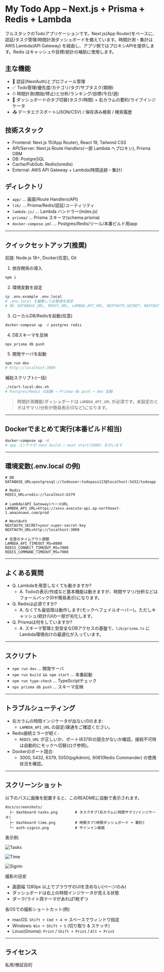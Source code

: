 # My Todo App – Next.js + Prisma + Redis + Lambda

フルスタックのTodoアプリケーションです。Next.js(App Router)をベースに、認証/タスク管理/時間計測ダッシュボードを備えています。時間計測・集計は AWS Lambda(API Gateway) を経由し、アプリ側ではプロキシAPIを提供します。Redis はキャッシュや目標/統計の補助に使用します。

## 主な機能
- 🔐 認証(NextAuth)とプロフィール管理
- ✅ Todo管理(優先度/カテゴリ/タグ/サブタスク/期限)
- ⏱ 時間計測(開始/停止)と分析/ランキング/目標(今日/週)
- 🧭 ダッシュボードのタブ切替(タスク/時間) + 右カラムの要約/ライブインジケータ
- 📤 データエクスポート(JSON/CSV) / 保存済み検索 / 検索履歴

## 技術スタック
- Frontend: Next.js 15(App Router), React 19, Tailwind CSS
- API/Server: Next.js Route Handlers(一部 Lambda へプロキシ), Prisma ORM
- DB: PostgreSQL
- Cache/PubSub: Redis(ioredis)
- External: AWS API Gateway + Lambda(時間追跡・集計)

## ディレクトリ
- `app/` … 画面/Route Handlers(API)
- `lib/` … Prisma/Redis/認証/ユーティリティ
- `lambda-js/` … Lambda ハンドラー(index.js)
- `prisma/` … Prisma スキーマ(schema.prisma)
- `docker-compose.yml` … Postgres/Redis/ツール/本番ビルド用app

---

## クイックセットアップ(推奨)
前提: Node.js 18+, Docker(任意), Git

1) 依存関係の導入
```bash
npm i
```

2) 環境変数を設定
```bash
cp .env.example .env.local
# .env.local を編集して必要値を設定
# 例: DATABASE_URL, REDIS_URL, LAMBDA_API_URL, NEXTAUTH_SECRET, NEXTAUTH_URL
```

3) ローカルDB/Redisを起動(任意)
```bash
docker-compose up -d postgres redis
```

4) DBスキーマを反映
```bash
npx prisma db push
```

5) 開発サーバを起動
```bash
npm run dev
# http://localhost:3000
```

補助スクリプト(一括)
```bash
./start-local-dev.sh
# Postgres/Redis の起動 → Prisma db push → dev 起動
```

> 時間計測機能/ダッシュボードは `LAMBDA_API_URL` が必須です。未設定のときはサマリ/分析が簡易表示(0など)になります。

---

## Dockerでまとめて実行(本番ビルド相当)
```bash
docker-compose up -d
# app コンテナが next build → next start(3000) を行います
```

---

## 環境変数(.env.local の例)
```env
# DB
DATABASE_URL=postgresql://todouser:todopass123@localhost:5432/todoapp

# Redis
REDIS_URL=redis://localhost:6379

# Lambda(API Gateway)ベースURL
LAMBDA_API_URL=https://xxxx.execute-api.ap-northeast-1.amazonaws.com/prod

# NextAuth
NEXTAUTH_SECRET=your-super-secret-key
NEXTAUTH_URL=http://localhost:3000

# 任意のタイムアウト調整
LAMBDA_API_TIMEOUT_MS=8000
REDIS_CONNECT_TIMEOUT_MS=7000
REDIS_COMMAND_TIMEOUT_MS=7000
```

---

## よくある質問
- Q. Lambdaを用意しなくても動きますか?
  - A. Todoの表示/作成など基本機能は動きますが、時間サマリ/分析などはフォールバック(0や簡易表示)になります。
- Q. Redisは必須ですか?
  - A. なくても最低限は動作します(モックへフェイルオーバー)。ただしキャッシュ/統計/UIの一部が劣化します。
- Q. Prismaは何をしていますか?
  - A. スキーマ管理と型安全なDBアクセスの基盤で、`lib/prisma.ts` にLambda環境向けの最適化が入っています。

---

## スクリプト
- `npm run dev` … 開発サーバ
- `npm run build && npm start` … 本番起動
- `npm run type-check` … TypeScriptチェック
- `npx prisma db push` … スキーマ反映

---

## トラブルシューティング
- 右カラムの時間インジケータが出ない/0のまま:
  - `LAMBDA_API_URL` の設定/疎通をご確認ください。
- Redis接続エラーが続く:
  - `REDIS_URL` が正しいか、ポート(6379)の競合がないか確認。接続不可時は自動的にモックへ切替(ログ参照)。
- Dockerのポート競合:
  - 3000, 5432, 6379, 5050(pgAdmin), 8081(Redis Commander) の使用状況を確認。

---

## スクリーンショット
以下のパスに画像を配置すると、このREADMEに自動で表示されます。

```
docs/screenshots/
  ├─ dashboard-tasks.png        # タスクタブ(右カラムに時間サマリ/インジケータ)
  ├─ dashboard-time.png         # 時間タブ(時間ダッシュボード + 要約)
  └─ auth-signin.png            # サインイン画面
```

表示例:

![Tasks](docs/screenshots/dashboard-tasks.png)

![Time](docs/screenshots/dashboard-time.png)

![Signin](docs/screenshots/auth-signin.png)

撮影の目安
- 画面幅 1280px 以上でブラウザのUIを含めない(ページのみ)
- ダッシュボードは右上の時間インジケータが見える状態
- ダーク/ライト両テーマがあれば1枚ずつ

各OSでの撮影ショートカット(例)
- macOS: `Shift + Cmd + 4` → スペースでウィンドウ指定
- Windows: `Win + Shift + S` (切り取り & スケッチ)
- Linux(Gnome): `Print` / `Shift + Print` / `Alt + Print`

---

## ライセンス
私用/検証目的
